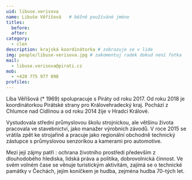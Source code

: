 ```yaml
---
uid: libuse.verisova
name: Libuše Věříšová  	# běžně používáné jméno
titles:
  before: 
  after:
category:
  - clen
description: krajská koordinátorka # zobrazuje se v lide
img: people/libuse-verisova.jpg # zakomentuj radek dokud není fotka
mail:
  - libuse.verisova@pirati.cz
mob:
  - +420 775 977 098
profiles:
---
```


Líba Věříšová (* 1969) spolupracuje s Piráty od roku 2017. Od roku 2018 je koordinátorkou Pirátské strany pro Královehradecký kraj. Pochází z Chlumce nad Cidlinou a od roku 2014 žije v Hradci Králové.

Vystudovala střední průmyslovou školu strojnickou, ale většinu života pracovala ve stavebnictví, jako manažer výrobních závodů. V roce 2015 se vrátila zpět ke strojařině a pracuje jako regionální obchodně technický zástupce s průmyslovou senzorikou a kamerami pro automotive.

Mezi její zájmy patří : ochrana životního prostředí především z dlouhodobého hlediska, lidská práva a politika, dobrovolnická činnost. Ve svém volném čase se věnuje turistickým aktivitám, zajímá se o technické památky v Čechách, jejím koníčkem je hudba, zejména hudba 70-tých let. 

